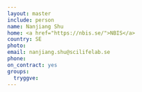 ```yaml
---
layout: master
include: person
name: Nanjiang Shu
home: <a href="https://nbis.se/">NBIS</a>
country: SE
photo:
email: nanjiang.shu@scilifelab.se
phone:
on_contract: yes
groups:
  tryggve:
---
```

